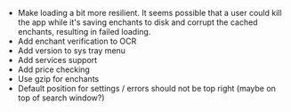 - Make loading a bit more resilient. It seems possible that a user could kill the app while it's saving enchants to disk and corrupt the cached enchants, resulting in failed loading.
- Add enchant verification to OCR
- Add version to sys tray menu
- Add services support
- Add price checking
- Use gzip for enchants
- Default position for settings / errors should not be top right (maybe on top of search window?)